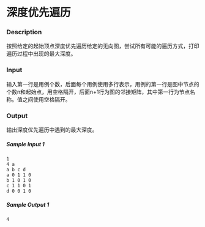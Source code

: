# 深度优先遍历

### Description

按照给定的起始顶点深度优先遍历给定的无向图，尝试所有可能的遍历方式，打印遍历过程中出现的最大深度。

### Input

输入第一行是用例个数，后面每个用例使用多行表示，用例的第一行是图中节点的个数n和起始点，用空格隔开，后面n+1行为图的邻接矩阵，其中第一行为节点名称。值之间使用空格隔开。

### Output

输出深度优先遍历中遇到的最大深度。

##### Sample Input 1 

```
1
4 a
a b c d
a 0 1 1 0
b 1 0 1 0
c 1 1 0 1
d 0 0 1 0
```

##### Sample Output 1

```
4
```